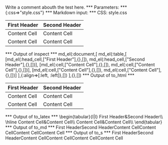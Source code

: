 Write a comment abouth the test here.
*** Parameters: ***
{:css=>"style.css"}
*** Markdown input: ***
CSS: style.css

First Header  | Second Header
------------- | -------------
Content Cell  | Content Cell
Content Cell  | Content Cell

*** Output of inspect ***
md_el(:document,[
	md_el(:table,[
		[md_el(:head_cell,["First Header"],{},[]),
		md_el(:head_cell,["Second Header"],{},[])],
		[md_el(:cell,["Content Cell"],{},[]),
		md_el(:cell,["Content Cell"],{},[])],
		[md_el(:cell,["Content Cell"],{},[]),
		md_el(:cell,["Content Cell"],{},[])]
	],{:align=>[:left, :left]},[])
],{},[])
*** Output of to_html ***
<table><thead><tr><th>First Header</th><th>Second Header</th></tr></thead><tbody><tr><td style="text-align: left;">Content Cell</td><td style="text-align: left;">Content Cell</td></tr>
<tr><td style="text-align: left;">Content Cell</td><td style="text-align: left;">Content Cell</td></tr>
</tbody></table>
*** Output of to_latex ***
\begin{tabular}{l|l}
First Header&Second Header\\
\hline 
Content Cell&Content Cell\\
Content Cell&Content Cell\\
\end{tabular}
*** Output of to_md ***
First HeaderSecond HeaderContent CellContent CellContent CellContent Cell
*** Output of to_s ***
First HeaderSecond HeaderContent CellContent CellContent CellContent Cell
